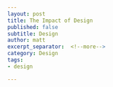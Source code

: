 ```yaml
---
layout: post
title: The Impact of Design
published: false
subtitle: Design
author: matt
excerpt_separator:  <!--more-->
category: Design
tags:
- design

---
```






<!--more-->


